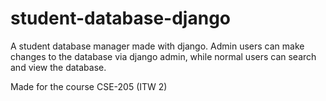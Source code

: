 # student-database-django


A student database manager made with django. Admin users can make changes to the database via django admin, while normal users can search and view the database.


Made for the course CSE-205 (ITW 2)
